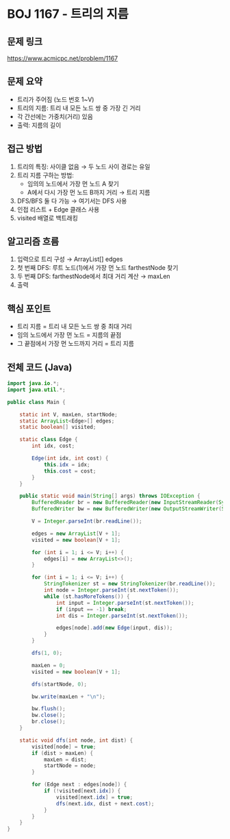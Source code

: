 # BOJ 1167 - 트리의 지름

## 문제 링크
https://www.acmicpc.net/problem/1167

## 문제 요약
- 트리가 주어짐 (노드 번호 1~V)  
- 트리의 지름: 트리 내 모든 노드 쌍 중 가장 긴 거리  
- 각 간선에는 가중치(거리) 있음  
- 출력: 지름의 길이

## 접근 방법
1. 트리의 특징: 사이클 없음 → 두 노드 사이 경로는 유일
2. 트리 지름 구하는 방법:  
   - 임의의 노드에서 가장 먼 노드 A 찾기  
   - A에서 다시 가장 먼 노드 B까지 거리 → 트리 지름
3. DFS/BFS 둘 다 가능 → 여기서는 DFS 사용
4. 인접 리스트 + Edge 클래스 사용
5. visited 배열로 백트래킹

## 알고리즘 흐름
1. 입력으로 트리 구성 → ArrayList<Edge>[] edges  
2. 첫 번째 DFS: 루트 노드(1)에서 가장 먼 노드 farthestNode 찾기  
3. 두 번째 DFS: farthestNode에서 최대 거리 계산 → maxLen  
4. 출력

## 핵심 포인트
- 트리 지름 = 트리 내 모든 노드 쌍 중 최대 거리  
- 임의 노드에서 가장 먼 노드 = 지름의 끝점  
- 그 끝점에서 가장 먼 노드까지 거리 = 트리 지름  

## 전체 코드 (Java)
```java
import java.io.*;
import java.util.*;

public class Main {

    static int V, maxLen, startNode;
    static ArrayList<Edge>[] edges;
    static boolean[] visited;

    static class Edge {
        int idx, cost;

        Edge(int idx, int cost) {
            this.idx = idx;
            this.cost = cost;
        }
    }

    public static void main(String[] args) throws IOException {
        BufferedReader br = new BufferedReader(new InputStreamReader(System.in));
        BufferedWriter bw = new BufferedWriter(new OutputStreamWriter(System.out));

        V = Integer.parseInt(br.readLine());

        edges = new ArrayList[V + 1];
        visited = new boolean[V + 1];

        for (int i = 1; i <= V; i++) {
            edges[i] = new ArrayList<>();
        }

        for (int i = 1; i <= V; i++) {
            StringTokenizer st = new StringTokenizer(br.readLine());
            int node = Integer.parseInt(st.nextToken());
            while (st.hasMoreTokens()) {
                int input = Integer.parseInt(st.nextToken());
                if (input == -1) break;
                int dis = Integer.parseInt(st.nextToken());

                edges[node].add(new Edge(input, dis));
            }
        }

        dfs(1, 0);

        maxLen = 0;
        visited = new boolean[V + 1];

        dfs(startNode, 0);

        bw.write(maxLen + "\n");

        bw.flush();
        bw.close();
        br.close();
    }

    static void dfs(int node, int dist) {
        visited[node] = true;
        if (dist > maxLen) {
            maxLen = dist;
            startNode = node;
        }

        for (Edge next : edges[node]) {
            if (!visited[next.idx]) {
                visited[next.idx] = true;
                dfs(next.idx, dist + next.cost);
            }
        }
    }
}
```